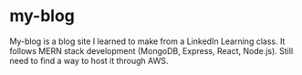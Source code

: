 # my-blog
My-blog is a blog site I learned to make from a LinkedIn Learning class. It follows MERN stack development (MongoDB, Express, React, Node.js). Still need to find a way to host it through AWS. 
